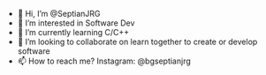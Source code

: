 - 👋 Hi, I’m @SeptianJRG
- 👀 I’m interested in Software Dev
- 🌱 I’m currently learning C/C++
- 💞️ I’m looking to collaborate on learn together to create or develop software
- 📫 How to reach me? Instagram: @bgseptianjrg

<!---
SeptianJRG/SeptianJRG is a ✨ special ✨ repository because its `README.md` (this file) appears on your GitHub profile.
You can click the Preview link to take a look at your changes.
--->

